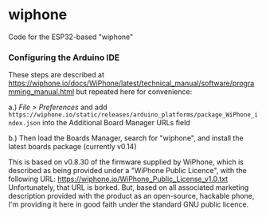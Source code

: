 # wiphone
Code for the ESP32-based "wiphone" 

### Configuring the Arduino IDE ###
These steps are described at https://wiphone.io/docs/WiPhone/latest/technical_manual/software/programming_manual.html but repeated here for convenience:

a.) _File > Preferences_ and add ```https://wiphone.io/static/releases/arduino_platforms/package_WiPhone_index.json``` into the Additional Board Manager URLs field

b.) Then load the Boards Manager, search for "wiphone", and install the latest boards package (currently v0.14)

This is based on v0.8.30 of the firmware supplied by WiPhone, which is described as being provided under a "WiPhone Public Licence", with the following URL: https://wiphone.io/WiPhone_Public_License_v1.0.txt
Unfortunately, that URL is borked. But, based on all associated marketing description provided with the product as an open-source, hackable phone, I'm providing it here in good faith under the standard GNU public licence.
